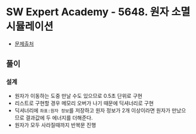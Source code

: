 # SW Expert Academy - 5648. 원자 소멸 시뮬레이션

* [문제출처](https://swexpertacademy.com/main/code/problem/problemDetail.do?contestProbId=AWXRJ8EKe48DFAUo "[모의 SW 역량테스트] 원자 소멸 시뮬레이션")

## 풀이
### 설계
- 원자가 이동하는 도중 만날 수도 있으므로 0.5초 단위로 구현
- 리스트로 구현할 경우 메모리 오버가 나기 때문에 딕셔너리로 구현
- 딕셔너리에 `좌표:원자 정보`를 저장하고 원자 정보가 2개 이상이라면 원자가 만났으므로 결과값에 두 에너지를 더해준다.
- 원자가 모두 사라질때까지 반복문 진행
